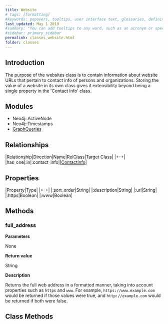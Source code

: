 ```yaml
---
title: Website
# tags: [formatting]
#keywords: popovers, tooltips, user interface text, glossaries, definitions
last_updated: May 1 2019
#summary: "You can add tooltips to any word, such as an acronym or specialized term. Tooltips work well for glossary definitions, because you don't have to keep repeating the definition, nor do you assume the reader already knows the word's meaning."
#sidebar: primary_sidebar
permalink: classes_website.html
folder: classes
---
```


## Introduction

The purpose of the websites class is to contain information about website URLs that pertain to contact info of persons and organizations. Storing the value of a website in its own class gives it extensibility beyond being a single property in the 'Contact Info' class.

## Modules

* Neo4j::ActiveNode
* Neo4j::Timestamps
* [GraphQueries](/modules_graph_queries.html)

## Relationships

|Relationship|Direction|Name|RelClass|Target Class|
|+-+|
|has_one|:in|:contact_info||[ContactInfo](/classes_contact_info.html)|

## Properties

|Property|Type|
|+-+|
|:sort_order|String|
|:description|String|
|:url|String|
|:https|Boolean|
|:www|Boolean|

## Methods

### full_address

__Parameters__

None

__Return value__

String

__Description__

Returns the full web address in a formatted manner, taking into account properties such as `https` and `www`. For example, `https://www.example.com` would be returned if those values were true, and `http://example.com` would be returned if both were false.

## Class Methods
